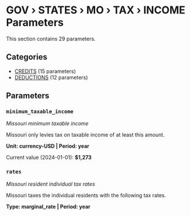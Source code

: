 # GOV › STATES › MO › TAX › INCOME Parameters

This section contains 29 parameters.

## Categories

- [CREDITS](credits/index.md) (15 parameters)
- [DEDUCTIONS](deductions/index.md) (12 parameters)

## Parameters

### `minimum_taxable_income`
*Missouri minimum taxable income*

Missouri only levies tax on taxable income of at least this amount.

**Unit: currency-USD | Period: year**

Current value (2024-01-01): **$1,273**


### `rates`
*Missouri resident individual tax rates*

Missouri taxes the individual residents with the following tax rates.

**Type: marginal_rate | Period: year**

